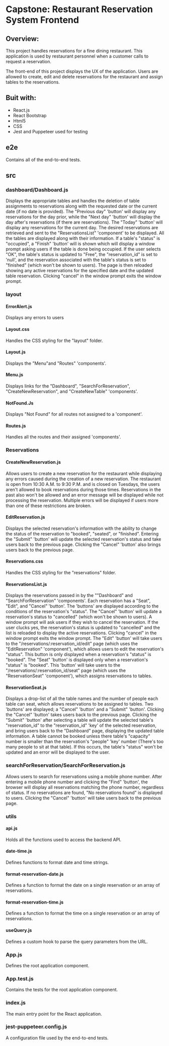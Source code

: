 # Capstone: Restaurant Reservation System Frontend

## Overview:
This project handles reservations for a fine dining restaurant. This application is used by restaurant personnel when a customer calls to request a reservation. 

The front-end of this project displays the UX of the application. Users are allowed to create, edit and delete reservations for the restaurant and assign tables to the reservations.

## Buit with:
  * React.js
  * React Bootstrap
  * Html5
  * CSS
  * Jest and Puppeteer used for testing


## e2e
Contains all of the end-to-end tests.


## src

### dashboard/Dashboard.js
Displays the appropriate tables and handles the deletion of table assignments to reservations along with the requested date or the current date (if no date is provided). The "Previous day" 'button' will display any reservations for the day prior, while the "Next day" 'button' will display the day after's reservations (if there are reservations). The "Today" 'button' will display any reservations for the current day. The desired reservations are retrieved and sent to the "ReservationsList" 'component' to be displayed. All the tables are displayed along with their information. If a table's "status" is "occupied", a "Finish" 'button' will is shown which will display a window prompt asking users if the table is done being occupied. If the user selects "OK", the table's status is updated to "Free", the "reservation_id" is set to 'null', and the reservation associated with the table's status is set to "finished" (which won't be shown to users). The page is then reloaded showing any active reservations for the specified date and the updated table reservation. Clicking "cancel" in the window prompt exits the window prompt. 


### layout

#### ErrorAlert.js
Displays any errors to users

#### Layout.css
Handles the CSS styling for the "layout" folder.

#### Layout.js
Displays the "Menu"and "Routes" 'components'.

#### Menu.js
Displays links for the "Dashboard", "SearchForReservation", "CreateNewReservation", and "CreateNewTable" 'components'.

#### NotFound.Js
Displays "Not Found" for all routes not assigned to a 'component'.

#### Routes.js
Handles all the routes and their assigned 'components'.


### Reservations

#### CreateNewReservation.js
Allows users to create a new reservation for the restaurant while displaying any errors caused during the creation of a new reservation. The restaurant is open from 10:30 A.M. to 9:30 P.M. and is closed on Tuesdays, the users aren't allowed to book reservations during those times. Reservations in the past also won't be allowed and an error message will be displayed while not processing the reservation. Multiple errors will be displayed if users more than one of these restrictions are broken.

#### EditReservation.js
Displays the selected reservation's information with the ability to change the status of the reservation to "booked", "seated", or "finished". Entering the "Submit" 'button' will update the selected reservation's status and take users back to the previous page. Clicking the "Cancel" 'button' also brings users back to the previous page. 

#### Reservations.css
Handles the CSS styling for the "reservations" folder.

#### ReservationsList.js
Displays the reservations passed in by the ""Dashboard" and "SearchForReservation" 'components'. Each reservation has a "Seat", "Edit", and "Cancel" 'button'. The 'buttons' are displayed according to the conditions of the reservation's "status". The "Cancel" 'button' will update a reservation's status to "cancelled" (which won't be shown to users). A window prompt will ask users if they wish to cancel the reservation. If the user clucks yes, the reservation's status is updated to "cancelled" and the list is reloaded to display the active reservations. Clicking "cancel" in the window prompt exits the window prompt. The "Edit" 'button' will take users to the "/reservations/:reservation_id/edit" page (which uses the "EditReservation" 'component'), which allows users to edit the reservation's "status". This button is only displayed when a reservation's "status" is "booked". The "Seat" 'button' is displayed only when a reservation's "status" is "booked". This 'button' will take users to the "/reservations/:reservation_id/seat" page (which uses the "ReservationSeat" 'component'), which assigns reservations to tables.

#### ReservationSeat.js
Displays a drop-list of all the table names and the number of people each table can seat, which allows reservations to be assigned to tables. Two 'buttons' are displayed; a "Cancel" 'button' and a "Submit" 'button'. Clicking the "Cancel" 'button' takes users back to the previous page. Clicking the "Submit" 'button' after selecting a table will update the selected table's "reservation_id" to the "reservation_id" 'key' of the selected reservation, and bring users back to the "Dashboard" page, displaying the updated table information. A table cannot be booked unless there table's "capacity" number is smaller than the reservation's "people" 'key' number (There's too many people to sit at that table). If this occurs, the table's "status" won't be updated and an error will be displayed to the user.


### searchForReservation/SearchForReservation.js
Allows users to search for reservations using a mobile phone number. After entering a mobile phone number and clicking the "Find" 'button', the browser will display all reservations matching the phone number, regardless of status. If no reservations are found, "No reservations found" is displayed to users. Clicking the "Cancel" 'button' will take users back to the previous page.


### utils

#### api.js
Holds all the functions used to access the backend API.

#### date-time.js
Defines functions to format date and time strings.

#### format-reservation-date.js
Defines a function to format the date on a single reservation or an array of reservations.

#### format-reservation-time.js
Defines a function to format the time on a single reservation or an array of reservations.

#### useQuery.js
Defines a custom hook to parse the query parameters from the URL.


### App.js
Defines the root application component.


### App.test.js
Contains the tests for the root application component.


### index.js
The main entry point for the React application.


### jest-puppeteer.config.js
A configuration file used by the end-to-end tests.